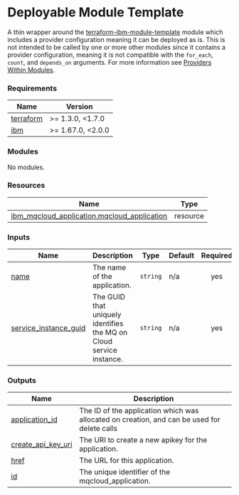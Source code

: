 <!-- Update the title -->
# Deployable Module Template

<!-- Update the below text with the name of the module  -->

A thin wrapper around the [terraform-ibm-module-template](../../) module which includes a provider configuration meaning it can be deployed as is.
This is not intended to be called by one or more other modules since it contains a provider configuration, meaning it is not compatible with the `for_each`, `count`, and `depends_on` arguments. For more information see [Providers Within Modules](https://developer.hashicorp.com/terraform/language/modules/develop/providers).

<!-- The following content is automatically populated by the pre-commit hook -->
<!-- BEGINNING OF PRE-COMMIT-TERRAFORM DOCS HOOK -->
### Requirements

| Name | Version |
|------|---------|
| <a name="requirement_terraform"></a> [terraform](#requirement\_terraform) | >= 1.3.0, <1.7.0 |
| <a name="requirement_ibm"></a> [ibm](#requirement\_ibm) | >= 1.67.0, <2.0.0 |

### Modules

No modules.

### Resources

| Name | Type |
|------|------|
| [ibm_mqcloud_application.mqcloud_application](https://registry.terraform.io/providers/ibm-cloud/ibm/latest/docs/resources/mqcloud_application) | resource |

### Inputs

| Name | Description | Type | Default | Required |
|------|-------------|------|---------|:--------:|
| <a name="input_name"></a> [name](#input\_name) | The name of the application. | `string` | n/a | yes |
| <a name="input_service_instance_guid"></a> [service\_instance\_guid](#input\_service\_instance\_guid) | The GUID that uniquely identifies the MQ on Cloud service instance. | `string` | n/a | yes |

### Outputs

| Name | Description |
|------|-------------|
| <a name="output_application_id"></a> [application\_id](#output\_application\_id) | The ID of the application which was allocated on creation, and can be used for delete calls |
| <a name="output_create_api_key_uri"></a> [create\_api\_key\_uri](#output\_create\_api\_key\_uri) | The URI to create a new apikey for the application. |
| <a name="output_href"></a> [href](#output\_href) | The URL for this application. |
| <a name="output_id"></a> [id](#output\_id) | The unique identifier of the mqcloud\_application. |
<!-- END OF PRE-COMMIT-TERRAFORM DOCS HOOK -->
